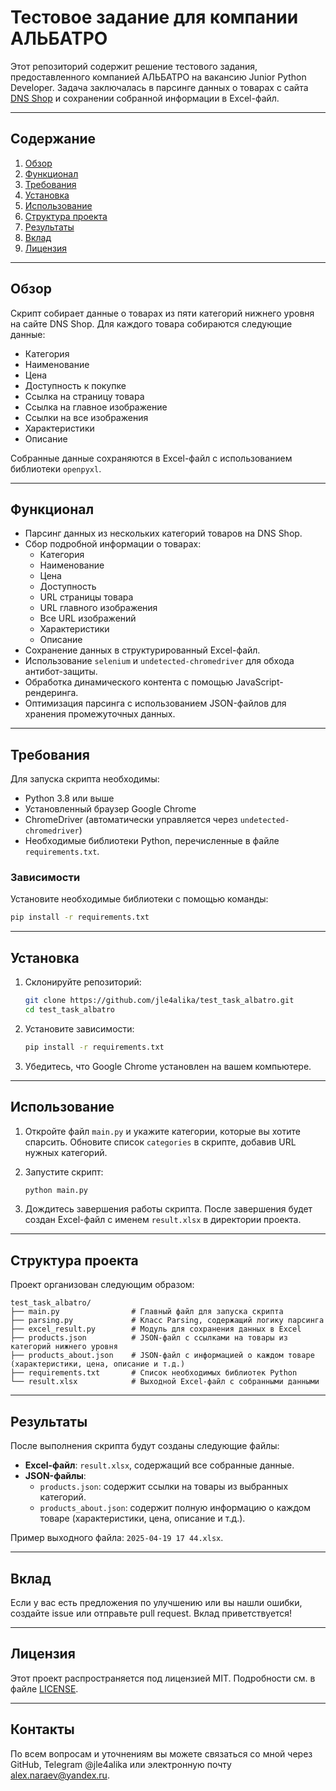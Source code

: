 # Тестовое задание для компании АЛЬБАТРО

Этот репозиторий содержит решение тестового задания, предоставленного компанией АЛЬБАТРО на вакансию Junior Python Developer. Задача заключалась в парсинге данных о товарах с сайта [DNS Shop](https://www.dns-shop.ru/) и сохранении собранной информации в Excel-файл.

---

## Содержание
1. [Обзор](#обзор)
2. [Функционал](#функционал)
3. [Требования](#требования)
4. [Установка](#установка)
5. [Использование](#использование)
6. [Структура проекта](#структура-проекта)
7. [Результаты](#результаты)
8. [Вклад](#вклад)
9. [Лицензия](#лицензия)

---

## Обзор
Скрипт собирает данные о товарах из пяти категорий нижнего уровня на сайте DNS Shop. Для каждого товара собираются следующие данные:
- Категория
- Наименование
- Цена
- Доступность к покупке
- Ссылка на страницу товара
- Ссылка на главное изображение
- Ссылки на все изображения
- Характеристики
- Описание

Собранные данные сохраняются в Excel-файл с использованием библиотеки `openpyxl`.

---

## Функционал
- Парсинг данных из нескольких категорий товаров на DNS Shop.
- Сбор подробной информации о товарах:
  - Категория
  - Наименование
  - Цена
  - Доступность
  - URL страницы товара
  - URL главного изображения
  - Все URL изображений
  - Характеристики
  - Описание
- Сохранение данных в структурированный Excel-файл.
- Использование `selenium` и `undetected-chromedriver` для обхода антибот-защиты.
- Обработка динамического контента с помощью JavaScript-рендеринга.
- Оптимизация парсинга с использованием JSON-файлов для хранения промежуточных данных.

---

## Требования
Для запуска скрипта необходимы:
- Python 3.8 или выше
- Установленный браузер Google Chrome
- ChromeDriver (автоматически управляется через `undetected-chromedriver`)
- Необходимые библиотеки Python, перечисленные в файле `requirements.txt`.

### Зависимости
Установите необходимые библиотеки с помощью команды:
```bash
pip install -r requirements.txt
```

---

## Установка
1. Склонируйте репозиторий:
   ```bash
   git clone https://github.com/jle4alika/test_task_albatro.git
   cd test_task_albatro
   ```

2. Установите зависимости:
   ```bash
   pip install -r requirements.txt
   ```

3. Убедитесь, что Google Chrome установлен на вашем компьютере.

---

## Использование
1. Откройте файл `main.py` и укажите категории, которые вы хотите спарсить. Обновите список `categories` в скрипте, добавив URL нужных категорий.

2. Запустите скрипт:
   ```bash
   python main.py
   ```

3. Дождитесь завершения работы скрипта. После завершения будет создан Excel-файл с именем `result.xlsx` в директории проекта.

---

## Структура проекта
Проект организован следующим образом:
```
test_task_albatro/
├── main.py                # Главный файл для запуска скрипта
├── parsing.py             # Класс Parsing, содержащий логику парсинга
├── excel_result.py        # Модуль для сохранения данных в Excel
├── products.json          # JSON-файл с ссылками на товары из категорий нижнего уровня
├── products_about.json    # JSON-файл с информацией о каждом товаре (характеристики, цена, описание и т.д.)
├── requirements.txt       # Список необходимых библиотек Python
└── result.xlsx            # Выходной Excel-файл с собранными данными
```

---

## Результаты
После выполнения скрипта будут созданы следующие файлы:
- **Excel-файл**: `result.xlsx`, содержащий все собранные данные.
- **JSON-файлы**:
  - `products.json`: содержит ссылки на товары из выбранных категорий.
  - `products_about.json`: содержит полную информацию о каждом товаре (характеристики, цена, описание и т.д.).

Пример выходного файла: `2025-04-19 17 44.xlsx`.

---

## Вклад
Если у вас есть предложения по улучшению или вы нашли ошибки, создайте issue или отправьте pull request. Вклад приветствуется!

---

## Лицензия
Этот проект распространяется под лицензией MIT. Подробности см. в файле [LICENSE](LICENSE).

---

## Контакты
По всем вопросам и уточнениям вы можете связаться со мной через GitHub, Telegram @jle4alika или электронную почту alex.naraev@yandex.ru.

